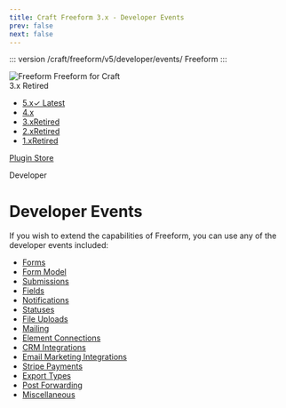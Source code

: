 ```yaml
---
title: Craft Freeform 3.x - Developer Events
prev: false
next: false
---
```


<meta property="og:image" content="https://docs.solspace.com/extras/social/craft/freeform/freeform.png" />

::: version /craft/freeform/v5/developer/events/
Freeform
:::

<div id="pr-heading">
    <img src="https://docs.solspace.com/extras/icons/products/freeform-icon.png" alt="Freeform" class="pr-image">
    <span class="pr-name">Freeform</span>
    <span class="pr-category">for Craft</span>
    <div class="pr-v-wrapper">
        <div class="pr-v">
            <span class="pr-v-v">3.x</span>
            <span class="pr-v-type pr-retired">Retired</span>
            <span class="pr-v-arrow arrow down"></span>
        </div>
        <ul class="pr-v-list">
            <li><a href="/craft/freeform/v5/">5.x<span class="pr-v-type pr-latest">✓ Latest</span></a></li>
            <li><a href="/craft/freeform/v4/">4.x</a></li>
            <li><a href="/craft/freeform/v3/">3.x<span class="pr-v-type pr-retired">Retired</span></a></li>
            <li><a href="/craft/freeform/v2/">2.x<span class="pr-v-type pr-retired">Retired</span></a></li>
            <li><a href="/craft/freeform/v1/">1.x<span class="pr-v-type pr-retired">Retired</span></a></li>
        </ul>
    </div>
    <div class="pr-buy">
        <a href="https://plugins.craftcms.com/freeform" class="button button-blue"><span class="external-url">Plugin Store</span></a>
    </div>
</div>

<span class="page-section">Developer</span>

# Developer Events

If you wish to extend the capabilities of Freeform, you can use any of the developer events included:

- [Forms](./form-events.md)
- [Form Model](./form-model-events.md)
- [Submissions](./submission-events.md)
- [Fields](./field-events.md)
- [Notifications](./notification-events.md)
- [Statuses](./status-events.md)
- [File Uploads](./file-upload-events.md)
- [Mailing](./mailing-events.md)
- [Element Connections](./element-connection-events.md)
- [CRM Integrations](./crm-integration-events.md)
- [Email Marketing Integrations](./email-marketing-integration-events.md)
- [Stripe Payments](./stripe-payments-events.md)
- [Export Types](./export-types.md)
- [Post Forwarding](./post-forwarding.md)
- [Miscellaneous](./misc-events.md)

